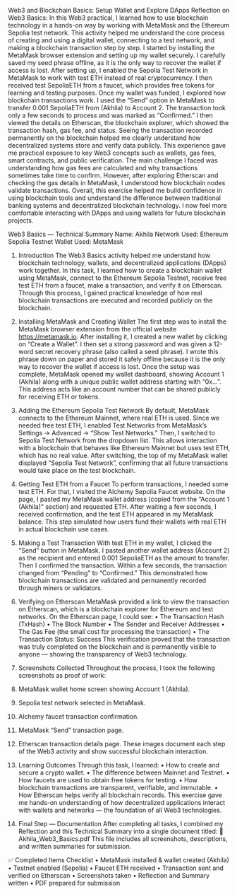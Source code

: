 Web3 and Blockchain Basics: Setup Wallet and Explore DApps
Reflection on Web3 Basics:
In this Web3 practical, I learned how to use blockchain technology in a hands-on way by working with MetaMask and the Ethereum Sepolia test network. This activity helped me understand the core process of creating and using a digital wallet, connecting to a test network, and making a blockchain transaction step by step.
I started by installing the MetaMask browser extension and setting up my wallet securely. I carefully saved my seed phrase offline, as it is the only way to recover the wallet if access is lost. After setting up, I enabled the Sepolia Test Network in MetaMask to work with test ETH instead of real cryptocurrency. I then received test SepoliaETH from a faucet, which provides free tokens for learning and testing purposes.
Once my wallet was funded, I explored how blockchain transactions work. I used the “Send” option in MetaMask to transfer 0.001 SepoliaETH from (Akhila) to Account 2. The transaction took only a few seconds to process and was marked as “Confirmed.” I then viewed the details on Etherscan, the blockchain explorer, which showed the transaction hash, gas fee, and status. Seeing the transaction recorded permanently on the blockchain helped me clearly understand how decentralized systems store and verify data publicly.
This experience gave me practical exposure to key Web3 concepts such as wallets, gas fees, smart contracts, and public verification. The main challenge I faced was understanding how gas fees are calculated and why transactions sometimes take time to confirm. However, after exploring Etherscan and checking the gas details in MetaMask, I understood how blockchain nodes validate transactions.
Overall, this exercise helped me build confidence in using blockchain tools and understand the difference between traditional banking systems and decentralized blockchain technology. I now feel more comfortable interacting with DApps and using wallets for future blockchain projects.



Web3 Basics — Technical Summary
Name: Akhila
Network Used: Ethereum Sepolia Testnet
Wallet Used: MetaMask

1. Introduction
The Web3 Basics activity helped me understand how blockchain technology, wallets, and decentralized applications (DApps) work together. In this task, I learned how to create a blockchain wallet using MetaMask, connect to the Ethereum Sepolia Testnet, receive free test ETH from a faucet, make a transaction, and verify it on Etherscan. Through this process, I gained practical knowledge of how real blockchain transactions are executed and recorded publicly on the blockchain.
2. Installing MetaMask and Creating Wallet
The first step was to install the MetaMask browser extension from the official website https://metamask.io. After installing it, I created a new wallet by clicking on “Create a Wallet”. I then set a strong password and was given a 12-word secret recovery phrase (also called a seed phrase). I wrote this phrase down on paper and stored it safely offline because it is the only way to recover the wallet if access is lost.
Once the setup was complete, MetaMask opened my wallet dashboard, showing Account 1 (Akhila) along with a unique public wallet address starting with “0x…”. This address acts like an account number that can be shared publicly for receiving ETH or tokens.
3. Adding the Ethereum Sepolia Test Network
By default, MetaMask connects to the Ethereum Mainnet, where real ETH is used. Since we needed free test ETH, I enabled Test Networks from MetaMask’s Settings → Advanced → “Show Test Networks.”
Then, I switched to Sepolia Test Network from the dropdown list. This allows interaction with a blockchain that behaves like Ethereum Mainnet but uses test ETH, which has no real value.
After switching, the top of my MetaMask wallet displayed “Sepolia Test Network”, confirming that all future transactions would take place on the test blockchain.

4. Getting Test ETH from a Faucet
To perform transactions, I needed some test ETH. For that, I visited the Alchemy Sepolia Faucet website. On the page, I pasted my MetaMask wallet address (copied from the “Account 1 (Akhila)” section) and requested ETH.
After waiting a few seconds, I received confirmation, and the test ETH appeared in my MetaMask balance. This step simulated how users fund their wallets with real ETH in actual blockchain use cases.

5. Making a Test Transaction
With test ETH in my wallet, I clicked the “Send” button in MetaMask.
I pasted another wallet address (Account 2) as the recipient and entered 0.001 SepoliaETH as the amount to transfer. Then I confirmed the transaction.
Within a few seconds, the transaction changed from “Pending” to “Confirmed.” This demonstrated how blockchain transactions are validated and permanently recorded through miners or validators.

6. Verifying on Etherscan
MetaMask provided a link to view the transaction on Etherscan, which is a blockchain explorer for Ethereum and test networks. On the Etherscan page, I could see:
•	The Transaction Hash (TxHash)
•	The Block Number
•	The Sender and Receiver Addresses
•	The Gas Fee (the small cost for processing the transaction)
•	The Transaction Status: Success
This verification proved that the transaction was truly completed on the blockchain and is permanently visible to anyone — showing the transparency of Web3 technology.

7. Screenshots Collected
Throughout the process, I took the following screenshots as proof of work:
1.	MetaMask wallet home screen showing Account 1 (Akhila).
2.	Sepolia test network selected in MetaMask.
3.	Alchemy faucet transaction confirmation.
4.	MetaMask “Send” transaction page.
5.	Etherscan transaction details page.
These images document each step of the Web3 activity and show successful blockchain interaction.

8. Learning Outcomes
Through this task, I learned:
•	How to create and secure a crypto wallet.
•	The difference between Mainnet and Testnet.
•	How faucets are used to obtain free tokens for testing.
•	How blockchain transactions are transparent, verifiable, and immutable.
•	How Etherscan helps verify all blockchain records.
This exercise gave me hands-on understanding of how decentralized applications interact with wallets and networks — the foundation of all Web3 technologies.

9. Final Step — Documentation
After completing all tasks, I combined my Reflection and this Technical Summary into a single document titled:
📄 Akhila_Web3_Basics.pdf
This file includes all screenshots, descriptions, and written summaries for submission.

✅ Completed Items Checklist
•	MetaMask installed & wallet created (Akhila)
•	Testnet enabled (Sepolia)
•	Faucet ETH received
•	Transaction sent and verified on Etherscan
•	Screenshots taken
•	Reflection and Summary written
•	PDF prepared for submission

